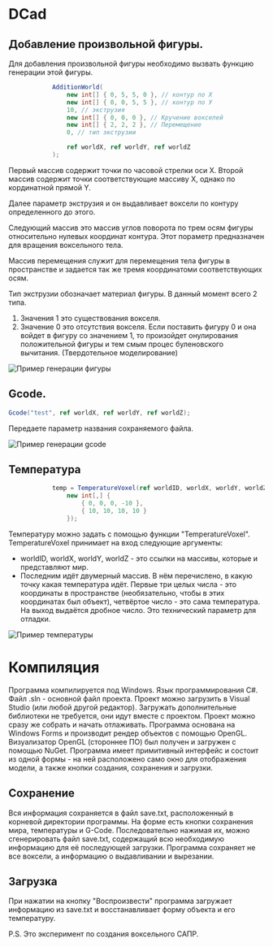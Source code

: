 # DCad

##  Добавление произвольной фигуры.

Для добавления произвольной фигуры необходимо вызвать функцию генерации этой фигуры.

```C#
            AdditionWorld(
                new int[] { 0, 5, 5, 0 }, // контур по Х
                new int[] { 0, 0, 5, 5 }, // контур по У
                10, // экструзия
                new int[] { 0, 0, 0 }, // Кручение вокселей
                new int[] { 2, 2, 2 }, // Перемещение
                0, // тип экструзии

                ref worldX, ref worldY, ref worldZ
            );
```

Первый массив содержит точки по часовой стрелки оси X.
Второй массив содержит точки соответствующие массиву X, однако по кординатной прямой Y.

Далее параметр экструзия и он выдавливает воксели по контуру определенного до этого.

Следующий массив это массив углов поворота по трем осям фигуры относительно нулевых координат контура.
Этот пораметр предназначен для вращения воксельного тела.

Массив перемещения служит для перемещения тела фигуры в пространстве и задается так же тремя координатоми соответствующих осям.

Тип экструзии обозначает материал фигуры.
В данный момент всего 2 типа.
1. Значения 1 это существования вокселя.
2. Значение 0 это отсутствия вокселя.
Если поставить фигуру 0 и она войдет в фигуру со значением 1, то произойдет онулирования положительной фигуры и тем смым процес буленовского вычитания. (Твердотельное моделирование)

![Пример генерации фигуры](изображению.jpg)

##  Gcode.

```C#
Gcode("test", ref worldX, ref worldY, ref worldZ); 
```

Передаете параметр названия сохраняемого файла.

![Пример генерации gcode](изображению.jpg)

## Температура

```C#
            temp = TemperatureVoxel(ref worldID, worldX, worldY, worldZ, 
                new int[,] {
                    { 0, 0, 0, -10 },
                    { 10, 10, 10, 10 }
                });
```

Температуру можно задать с помощью функции "TemperatureVoxel". TemperatureVoxel принимает на вход следующие аргументы:
* worldID, worldX, worldY, worldZ - это ссылки на массивы, которые и представляют мир.
* Последним идёт двумерный массив. В нём перечислено, в какую точку какая температура идёт. Первые три целых числа - это координаты в пространстве (необязательно, чтобы в этих координатах был объект), четвёртое число - это сама температура.
На выход выдаётся дробное число. Это технический параметр для отладки.

![Пример температуры](изображению.jpg)

# Компиляция

Программа компилируется под Windows. Язык программирования C#. Файл .sln - основной файл проекта. Проект можно загрузить в Visual Studio (или любой другой редактор). Загружать дополнительные библиотеки не требуется, они идут вместе с проектом. Проект можно сразу же собрать и начать отлаживать.
Программа основана на Windows Forms и производит рендер объектов с помощью OpenGL. Визуализатор OpenGL (стороннее ПО) был получен и загружен с помощью NuGet.
Программа имеет примитивный интерфейс и состоит из одной формы - на ней расположено само окно для отображения модели, а также кнопки создания, сохранения и загрузки.

## Сохранение
Вся информация сохраняется в файл save.txt, расположенный в корневой директории программы.
На форме есть кнопки сохранения мира, температуры и G-Code. Последовательно нажимая их, можно сгенерировать файл save.txt, содержащий всю необходимую информацию для её последующей загрузки. Программа сохраняет не все воксели, а информацию о выдавливании и вырезании.

## Загрузка
При нажатии на кнопку "Воспроизвести" программа загружает информацию из save.txt и восстанавливает форму объекта и его температуру.

P.S. Это эксперимент по создания воксельного САПР.

